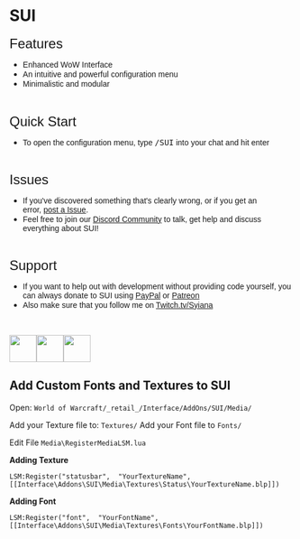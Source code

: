 # SUI

<p style="text-align: left;"><span style="font-family: tahoma, arial, helvetica, sans-serif; font-size: 24px;">Features</span></p>
<ul>
<li><span style="font-family: tahoma, arial, helvetica, sans-serif;">Enhanced WoW Interface</span></li>
<li><span style="font-family: tahoma, arial, helvetica, sans-serif;">An intuitive and powerful configuration menu</span></li>
<li><span style="font-family: tahoma, arial, helvetica, sans-serif;">Minimalistic and modular</span></li>
</ul>
<p>&nbsp;</p>
<p><span style="font-family: tahoma, arial, helvetica, sans-serif; font-size: 24px;">Quick Start</span></p>
<ul>
<li><span style="font-family: tahoma, arial, helvetica, sans-serif;">To open the configuration menu, type <span style="font-family: terminal, monaco, monospace;">/SUI</span>&nbsp;into your chat and hit enter&nbsp;</span></li>
</ul>
<p><span style="font-family: tahoma, arial, helvetica, sans-serif;">&nbsp;</span></p>
<p><span style="font-family: tahoma, arial, helvetica, sans-serif; font-size: 24px;">Issues</span></p>
<ul>
<li><span style="font-family: tahoma, arial, helvetica, sans-serif;">If you've discovered something that's clearly wrong, or if you get an error,&nbsp;<a href="https://github.com/Syiana/SUI/issues" target="_blank" rel="noopener noreferrer">post&nbsp;a&nbsp;Issue</a>.</span></li>
<li><span style="font-family: tahoma, arial, helvetica, sans-serif;">Feel free to join our&nbsp;<a href="https://discord.gg/S3r4Acqvqv" target="_blank" rel="nofollow noopener noreferrer">Discord Community</a>&nbsp;to talk, get help and discuss everything about SUI!</span></li>
</ul>
<p><span style="font-family: tahoma, arial, helvetica, sans-serif;">&nbsp;</span></p>
<p><span style="font-family: tahoma, arial, helvetica, sans-serif; font-size: 24px;">Support</span></p>
<ul>
<li><span style="font-family: tahoma, arial, helvetica, sans-serif;">If you want to help out with development without providing code yourself, you can always donate to SUI using <a href="https://www.paypal.com/cgi-bin/webscr?cmd=_s-xclick&amp;hosted_button_id=52MJHGYAEKNM4&amp;source=url" target="_blank" rel="noopener noreferrer">PayPal</a> or <a href="https://www.patreon.com/syiana" target="_blank" rel="noopener noreferrer">Patreon</a></span></li>
<li id="tw-target-text" class="tw-data-text tw-text-large tw-ta" dir="ltr" data-placeholder="&Uuml;bersetzung"><span lang="en" style="font-family: tahoma, arial, helvetica, sans-serif;" tabindex="0">Also make sure that you follow me on <a href="https://www.twitch.tv/syiana" target="_blank" rel="noopener noreferrer">Twitch.tv/Syiana</a></span></li>
</ul>
<p>&nbsp;</p>
<p><span lang="en" style="font-family: tahoma, arial, helvetica, sans-serif;" tabindex="0"><a href="https://www.paypal.com/donate/?return=https://www.curseforge.com/projects/283939&cn=Add+special+instructions+to+the+addon+author()&business=suiaddon%40gmail.com&bn=PP-DonationsBF:btn_donateCC_LG.gif:NonHosted&cancel_return=https://github.com/Syiana/SUI/&lc=US&item_name=SUI+(from+github.com)&cmd=_donations&rm=1&no_shipping=1&currency_code=EUR" target="_blank" rel="noopener noreferrer"><img src="https://i.imgur.com/Ugdh5p9.png" width="48" height="48" /></a><a href="https://discord.gg/GBdV2DBm6w" target="_blank" rel="noopener noreferrer"><img src="https://i.imgur.com/TMEOSOY.png" alt="" width="48" height="48" /></a><a href="https://www.twitch.tv/syiana" target="_blank" rel="noopener noreferrer"><img src="https://i.imgur.com/2x5x5wx.png" alt="" width="48" height="48" /></a></span></p>

## Add Custom Fonts and Textures to SUI

Open: `World of Warcraft/_retail_/Interface/AddOns/SUI/Media/`

Add your Texture file to: `Textures/`
Add your Font file to `Fonts/`

Edit File `Media\RegisterMediaLSM.lua`

**Adding Texture**

    LSM:Register("statusbar",  "YourTextureName",  [[Interface\Addons\SUI\Media\Textures\Status\YourTextureName.blp]])

**Adding Font**

    LSM:Register("font",  "YourFontName",  [[Interface\Addons\SUI\Media\Textures\Fonts\YourFontName.blp]])
